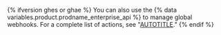 {% ifversion ghes or ghae %}
You can also use the {% data variables.product.prodname_enterprise_api %} to manage global webhooks. For a complete list of actions, see "[AUTOTITLE](/rest/enterprise-admin#global-webhooks)."
{% endif %}

